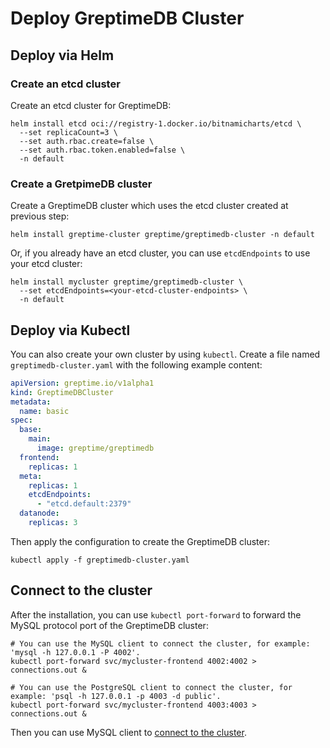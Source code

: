 # Deploy GreptimeDB Cluster

## Deploy via Helm

### Create an etcd cluster

Create an etcd cluster for GreptimeDB:

```shell
helm install etcd oci://registry-1.docker.io/bitnamicharts/etcd \
  --set replicaCount=3 \
  --set auth.rbac.create=false \
  --set auth.rbac.token.enabled=false \
  -n default
```

### Create a GretpimeDB cluster

Create a GreptimeDB cluster which uses the etcd cluster created at previous step:

```shell
helm install greptime-cluster greptime/greptimedb-cluster -n default
```

Or, if you already have an etcd cluster, you can use `etcdEndpoints` to use your etcd cluster:
  
```shell
helm install mycluster greptime/greptimedb-cluster \
  --set etcdEndpoints=<your-etcd-cluster-endpoints> \
  -n default
```

## Deploy via Kubectl

You can also create your own cluster by using `kubectl`.
Create a file named `greptimedb-cluster.yaml` with the following example content:

```yml
apiVersion: greptime.io/v1alpha1
kind: GreptimeDBCluster
metadata:
  name: basic
spec:
  base:
    main:
      image: greptime/greptimedb
  frontend:
    replicas: 1
  meta:
    replicas: 1
    etcdEndpoints:
      - "etcd.default:2379"
  datanode:
    replicas: 3
```

Then apply the configuration to create the GreptimeDB cluster:

```shell
kubectl apply -f greptimedb-cluster.yaml
```

## Connect to the cluster

After the installation, you can use `kubectl port-forward` to forward the MySQL protocol port of the GreptimeDB cluster:

```shell
# You can use the MySQL client to connect the cluster, for example: 'mysql -h 127.0.0.1 -P 4002'.
kubectl port-forward svc/mycluster-frontend 4002:4002 > connections.out &

# You can use the PostgreSQL client to connect the cluster, for example: 'psql -h 127.0.0.1 -p 4003 -d public'.
kubectl port-forward svc/mycluster-frontend 4003:4003 > connections.out &
```

Then you can use MySQL client to [connect to the cluster](/getting-started/quick-start/mysql.md#connect).
